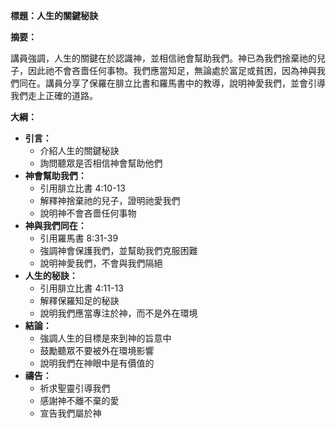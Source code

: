 **標題：人生的關鍵秘訣**

**摘要：**

講員強調，人生的關鍵在於認識神，並相信祂會幫助我們。神已為我們捨棄祂的兒子，因此祂不會吝嗇任何事物。我們應當知足，無論處於富足或貧困，因為神與我們同在。講員分享了保羅在腓立比書和羅馬書中的教導，說明神愛我們，並會引導我們走上正確的道路。

**大綱：**

* **引言：**
    * 介紹人生的關鍵秘訣
    * 詢問聽眾是否相信神會幫助他們
* **神會幫助我們：**
    * 引用腓立比書 4:10-13
    * 解釋神捨棄祂的兒子，證明祂愛我們
    * 說明神不會吝嗇任何事物
* **神與我們同在：**
    * 引用羅馬書 8:31-39
    * 強調神會保護我們，並幫助我們克服困難
    * 說明神愛我們，不會與我們隔絕
* **人生的秘訣：**
    * 引用腓立比書 4:11-13
    * 解釋保羅知足的秘訣
    * 說明我們應當專注於神，而不是外在環境
* **結論：**
    * 強調人生的目標是來到神的旨意中
    * 鼓勵聽眾不要被外在環境影響
    * 說明我們在神眼中是有價值的
* **禱告：**
    * 祈求聖靈引導我們
    * 感謝神不離不棄的愛
    * 宣告我們屬於神
